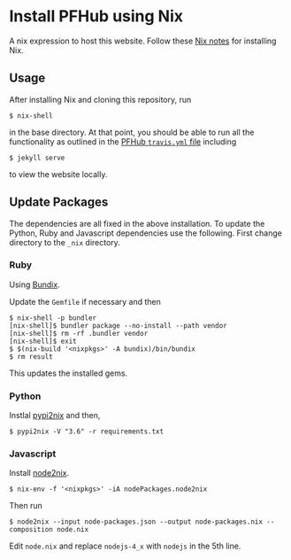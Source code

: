 # Install PFHub using Nix

A nix expression to host this website. Follow these [Nix
notes](https://github.com/wd15/nixes/blob/master/NIX-NOTES.md) for
installing Nix.

## Usage

After installing Nix and cloning this repository, run

    $ nix-shell

in the base directory. At that point, you should be able to run all
the functionality as outlined in the [PFHub `travis.yml`
file](https://github.com/usnistgov/pfhub/blob/master/.travis.yml)
including

    $ jekyll serve

to view the website locally.

## Update Packages

The dependencies are all fixed in the above installation. To update
the Python, Ruby and Javascript dependencies use the following. First
change directory to the `_nix` directory.

### Ruby

Using [Bundix](https://github.com/manveru/bundix).

Update the `Gemfile` if necessary and then

    $ nix-shell -p bundler
    [nix-shell]$ bundler package --no-install --path vendor
    [nix-shell]$ rm -rf .bundler vendor
    [nix-shell]$ exit
    $ $(nix-build '<nixpkgs>' -A bundix)/bin/bundix
    $ rm result

This updates the installed gems.

### Python

Instlal [pypi2nix](https://github.com/garbas/pypi2nix) and then,

    $ pypi2nix -V "3.6" -r requirements.txt

### Javascript

Install [node2nix](https://github.com/svanderburg/node2nix).

    $ nix-env -f '<nixpkgs>' -iA nodePackages.node2nix

Then run

    $ node2nix --input node-packages.json --output node-packages.nix --composition node.nix

Edit `node.nix` and replace `nodejs-4_x` with `nodejs` in the 5th
line.
